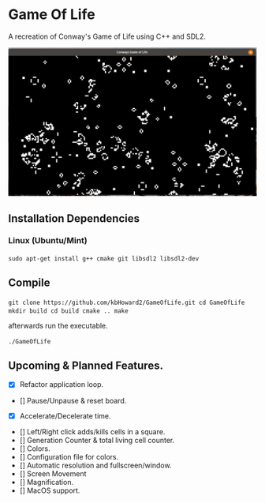 # Game Of Life 
A recreation of Conway's Game of Life using C++ and SDL2.

![Alt text](gol.png?raw=true "Conways's Game Of Life")


## Installation Dependencies
### Linux (Ubuntu/Mint)
`sudo apt-get install g++ cmake git libsdl2 libsdl2-dev`


## Compile
`git clone https://github.com/kbHoward2/GameOfLife.git
cd GameOfLife
mkdir build
cd build
cmake ..
make`

afterwards run the executable.

`./GameOfLife`

## Upcoming & Planned Features.
- [x] Refactor application loop.
- [] Pause/Unpause & reset board.
- [x] Accelerate/Decelerate time.
- [] Left/Right click adds/kills cells in a square.
- [] Generation Counter & total living cell counter.
- [] Colors.
- [] Configuration file for colors.
- [] Automatic resolution and fullscreen/window.
- [] Screen Movement
- [] Magnification.
- [] MacOS support.
